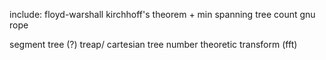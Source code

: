 include:
floyd-warshall
kirchhoff's theorem + min spanning tree count
gnu rope

segment tree (?)
treap/ cartesian tree
number theoretic transform (fft)
